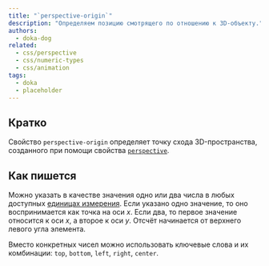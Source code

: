 ```yaml
---
title: "`perspective-origin`"
description: "Определяем позицию смотрящего по отношению к 3D-объекту."
authors:
  - doka-dog
related:
  - css/perspective
  - css/numeric-types
  - css/animation
tags:
  - doka
  - placeholder
---
```


## Кратко

Свойство `perspective-origin` определяет точку схода 3D-пространства, созданного при помощи свойства [`perspective`](/css/perspective/).

## Как пишется

Можно указать в качестве значения одно или два числа в любых доступных [единицах измерения](/css/numeric-types/). Если указано одно значение, то оно воспринимается как точка на оси _x_. Если два, то первое значение относится к оси _x_, а второе к оси _y_. Отсчёт начинается от верхнего левого угла элемента.

Вместо конкретных чисел можно использовать ключевые слова и их комбинации: `top`, `bottom`, `left`, `right`, `center`.
